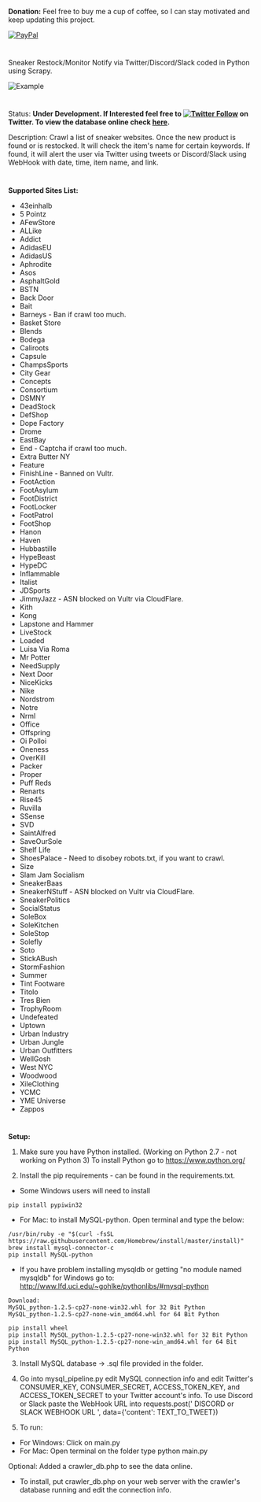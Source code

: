 **Donation:**
Feel free to buy me a cup of coffee, so I can stay motivated and keep updating this project.

[![PayPal](https://img.shields.io/badge/Donate-PayPal-green.svg)](https://www.paypal.com/cgi-bin/webscr?cmd=_s-xclick&hosted_button_id=3WA5WTGP9HPYG)

#
Sneaker Restock/Monitor Notify via Twitter/Discord/Slack coded in Python using Scrapy.

![Example](http://i.imgur.com/cqI2s0x.png)
#
Status: **Under Development. If Interested feel free to [![Twitter Follow](https://img.shields.io/twitter/follow/espadrine.svg?style=social&label=Follow)](https://twitter.com/w_notify) on Twitter. To view the database online check [here](https://shoesaddictor.com/Crawler_DB.php).**

Description: Crawl a list of sneaker websites. Once the new product is found or is restocked. It will check the item's name for certain keywords. If found, it will alert the user via Twitter using tweets or Discord/Slack using WebHook with date, time, item name, and link.
#
**Supported Sites List:**
 - 43einhalb
 - 5 Pointz
 - AFewStore
 - ALLike
 - Addict
 - AdidasEU
 - AdidasUS
 - Aphrodite
 - Asos
 - AsphaltGold
 - BSTN
 - Back Door
 - Bait
 - Barneys - Ban if crawl too much.
 - Basket Store
 - Blends
 - Bodega
 - Caliroots
 - Capsule
 - ChampsSports
 - City Gear
 - Concepts
 - Consortium
 - DSMNY
 - DeadStock
 - DefShop
 - Dope Factory
 - Drome
 - EastBay
 - End - Captcha if crawl too much.
 - Extra Butter NY
 - Feature
 - FinishLine - Banned on Vultr.
 - FootAction
 - FootAsylum
 - FootDistrict
 - FootLocker
 - FootPatrol
 - FootShop
 - Hanon
 - Haven
 - Hubbastille
 - HypeBeast
 - HypeDC
 - Inflammable
 - Italist
 - JDSports
 - JimmyJazz - ASN blocked on Vultr via CloudFlare.
 - Kith
 - Kong
 - Lapstone and Hammer
 - LiveStock
 - Loaded
 - Luisa Via Roma
 - Mr Potter
 - NeedSupply
 - Next Door
 - NiceKicks
 - Nike
 - Nordstrom
 - Notre
 - Nrml
 - Office
 - Offspring
 - Oi Polloi
 - Oneness
 - OverKill
 - Packer
 - Proper
 - Puff Reds
 - Renarts
 - Rise45
 - Ruvilla
 - SSense
 - SVD
 - SaintAlfred
 - SaveOurSole
 - Shelf Life
 - ShoesPalace - Need to disobey robots.txt, if you want to crawl.
 - Size
 - Slam Jam Socialism
 - SneakerBaas
 - SneakerNStuff - ASN blocked on Vultr via CloudFlare.
 - SneakerPolitics
 - SocialStatus
 - SoleBox
 - SoleKitchen
 - SoleStop
 - Solefly
 - Soto
 - StickABush
 - StormFashion
 - Summer
 - Tint Footware
 - Titolo
 - Tres Bien
 - TrophyRoom
 - Undefeated
 - Uptown
 - Urban Industry
 - Urban Jungle
 - Urban Outfitters
 - WellGosh
 - West NYC
 - Woodwood
 - XileClothing
 - YCMC
 - YME Universe
 - Zappos
#
**Setup:**
1. Make sure you have Python installed. (Working on Python 2.7 - not working on Python 3) To install Python go to https://www.python.org/

2. Install the pip requirements - can be found in the requirements.txt.

- Some Windows users will need to install

```
pip install pypiwin32
```

- For Mac: to install MySQL-python. Open terminal and type the below:
```
/usr/bin/ruby -e "$(curl -fsSL https://raw.githubusercontent.com/Homebrew/install/master/install)"
brew install mysql-connector-c
pip install MySQL-python
```

- If you have problem installing mysqldb or getting "no module named mysqldb" for Windows go to: http://www.lfd.uci.edu/~gohlke/pythonlibs/#mysql-python

```
Download:
MySQL_python‑1.2.5‑cp27‑none‑win32.whl for 32 Bit Python
MySQL_python‑1.2.5‑cp27‑none‑win_amd64.whl for 64 Bit Python

pip install wheel
pip install MySQL_python‑1.2.5‑cp27‑none‑win32.whl for 32 Bit Python
pip install MySQL_python‑1.2.5‑cp27‑none‑win_amd64.whl for 64 Bit Python
```

3. Install MySQL database -> .sql file provided in the folder.

4. Go into mysql_pipeline.py edit MySQL connection info and edit Twitter's CONSUMER_KEY, CONSUMER_SECRET, ACCESS_TOKEN_KEY, and ACCESS_TOKEN_SECRET to your Twitter account's info. 
To use Discord or Slack paste the WebHook URL into requests.post(' DISCORD or SLACK WEBHOOK URL ', data={'content': TEXT_TO_TWEET})

5. To run:
 - For Windows: Click on main.py
 - For Mac: Open terminal on the folder type python main.py
 
Optional: Added a crawler_db.php to see the data online.
 - To install, put crawler_db.php on your web server with the crawler's database running and edit the connection info.